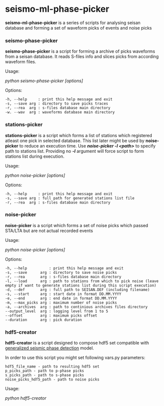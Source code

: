 # seismo-ml-phase-picker
**seismo-ml-phase-picker** is a series of scripts for analysing seisan database and forming 
a set of waveform picks of events and noise picks 

### seismo-phase-picker
**seismo-phase-picker** is a script for forming a archive of picks waveforms from
a seisan database. It reads S-files info and slices picks from according waveform files.

Usage:

*python seismo-phase-picker [options]*

Options: 
```
-h, --help     : print this help message and exit
-s, --save arg : directory to save picks traces
-r, --rea  arg : s-files database main directory
-w. --wav  arg : waveforms database main directory
```

### stations-picker
**stations-picker** is a script which forms a list of stations which registered atleast one pick in selected database.
This list later might be used by **noise-picker** to reduce an execution time.
Use ***noise-picker -l \<path\>*** to specify path to stations list. Providing no ***-l*** argument will force script
to form stations list during execution.


Usage:

*python noise-picker [options]*

Options:
```
-h, --help     : print this help message and exit
-s, --save arg : full path for generated stations list file
-r, --rea  arg : s-files database main directory
```

### noise-picker
**noise-picker** is a script which forms a set of noise picks which passed STA/LTA but are not
actual recorded events

Usage:

*python noise-picker [options]*

Options:
```
-h, --help          : print this help message and exit
-s, --save      arg : directory to save noise picks
-r, --rea       arg : s-files database main directory
-l, --load      arg : path to stations from which to pick noise (leave empty if want to generate stations list during this script execution)
-d, --def       arg : full path to SEISAN.DEF (including filename)
-s, --start     arg : start date in format DD.MM.YYYY
-e, --end       arg : end date in format DD.MM.YYYY
-m, --max_picks arg : maximum number of noise picks
-a, --archives  arg : path to continious archives files directory
--output_level  arg : logging level from 1 to 5
--offset        arg : maximum picks offset 
--duration      arg : pick duration
```

### hdf5-creator
**hdf5-creator** is a script designed to compose hdf5 set compatible with [generalized seismic phase 
detection](https://github.com/interseismic/generalized-phase-detection) model. 

In order to use this script you might set following vars.py parameters:
```
hdf5_file_name - path to resulting hdf5 set
p_picks_path - path to p-phase picks
s_picks_path - path to s-phase picks
noise_picks_hdf5_path - path to noise picks 
```
Usage:

*python hdf5-creator*